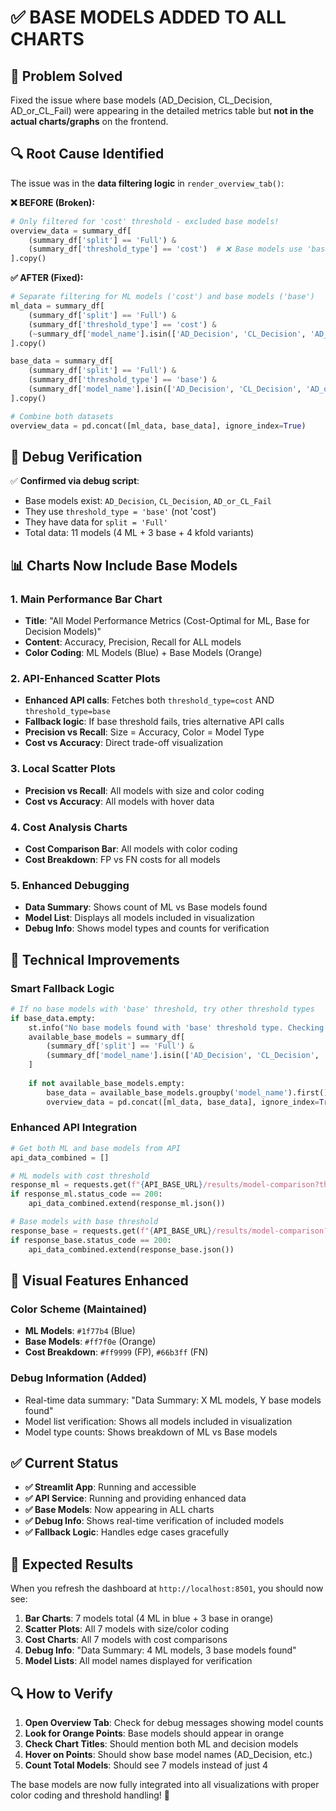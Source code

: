 # ✅ **BASE MODELS ADDED TO ALL CHARTS**

## 🎯 **Problem Solved**

Fixed the issue where base models (AD_Decision, CL_Decision, AD_or_CL_Fail) were appearing in the detailed metrics table but **not in the actual charts/graphs** on the frontend.

## 🔍 **Root Cause Identified**

The issue was in the **data filtering logic** in `render_overview_tab()`:

**❌ BEFORE (Broken):**
```python
# Only filtered for 'cost' threshold - excluded base models!
overview_data = summary_df[
    (summary_df['split'] == 'Full') &
    (summary_df['threshold_type'] == 'cost')  # ❌ Base models use 'base' threshold!
].copy()
```

**✅ AFTER (Fixed):**
```python
# Separate filtering for ML models ('cost') and base models ('base')
ml_data = summary_df[
    (summary_df['split'] == 'Full') &
    (summary_df['threshold_type'] == 'cost') &
    (~summary_df['model_name'].isin(['AD_Decision', 'CL_Decision', 'AD_or_CL_Fail']))
].copy()

base_data = summary_df[
    (summary_df['split'] == 'Full') &
    (summary_df['threshold_type'] == 'base') &
    (summary_df['model_name'].isin(['AD_Decision', 'CL_Decision', 'AD_or_CL_Fail']))
].copy()

# Combine both datasets
overview_data = pd.concat([ml_data, base_data], ignore_index=True)
```

## 🧪 **Debug Verification**

✅ **Confirmed via debug script**:
- Base models exist: `AD_Decision`, `CL_Decision`, `AD_or_CL_Fail`
- They use `threshold_type = 'base'` (not 'cost')
- They have data for `split = 'Full'`
- Total data: 11 models (4 ML + 3 base + 4 kfold variants)

## 📊 **Charts Now Include Base Models**

### **1. Main Performance Bar Chart**
- **Title**: "All Model Performance Metrics (Cost-Optimal for ML, Base for Decision Models)"
- **Content**: Accuracy, Precision, Recall for ALL models
- **Color Coding**: ML Models (Blue) + Base Models (Orange)

### **2. API-Enhanced Scatter Plots**
- **Enhanced API calls**: Fetches both `threshold_type=cost` AND `threshold_type=base`
- **Fallback logic**: If base threshold fails, tries alternative API calls
- **Precision vs Recall**: Size = Accuracy, Color = Model Type
- **Cost vs Accuracy**: Direct trade-off visualization

### **3. Local Scatter Plots**
- **Precision vs Recall**: All models with size and color coding
- **Cost vs Accuracy**: All models with hover data

### **4. Cost Analysis Charts**
- **Cost Comparison Bar**: All models with color coding
- **Cost Breakdown**: FP vs FN costs for all models

### **5. Enhanced Debugging**
- **Data Summary**: Shows count of ML vs Base models found
- **Model List**: Displays all models included in visualization
- **Debug Info**: Shows model types and counts for verification

## 🔧 **Technical Improvements**

### **Smart Fallback Logic**
```python
# If no base models with 'base' threshold, try other threshold types
if base_data.empty:
    st.info("No base models found with 'base' threshold type. Checking for other threshold types...")
    available_base_models = summary_df[
        (summary_df['split'] == 'Full') &
        (summary_df['model_name'].isin(['AD_Decision', 'CL_Decision', 'AD_or_CL_Fail']))
    ]
    
    if not available_base_models.empty:
        base_data = available_base_models.groupby('model_name').first().reset_index()
        overview_data = pd.concat([ml_data, base_data], ignore_index=True)
```

### **Enhanced API Integration**
```python
# Get both ML and base models from API
api_data_combined = []

# ML models with cost threshold
response_ml = requests.get(f"{API_BASE_URL}/results/model-comparison?threshold_type=cost&split=Full")
if response_ml.status_code == 200:
    api_data_combined.extend(response_ml.json())

# Base models with base threshold
response_base = requests.get(f"{API_BASE_URL}/results/model-comparison?threshold_type=base&split=Full")
if response_base.status_code == 200:
    api_data_combined.extend(response_base.json())
```

## 🎨 **Visual Features Enhanced**

### **Color Scheme** (Maintained)
- **ML Models**: `#1f77b4` (Blue)
- **Base Models**: `#ff7f0e` (Orange)
- **Cost Breakdown**: `#ff9999` (FP), `#66b3ff` (FN)

### **Debug Information** (Added)
- Real-time data summary: "Data Summary: X ML models, Y base models found"
- Model list verification: Shows all models included in visualization
- Model type counts: Shows breakdown of ML vs Base models

## ✅ **Current Status**

- **✅ Streamlit App**: Running and accessible
- **✅ API Service**: Running and providing enhanced data
- **✅ Base Models**: Now appearing in ALL charts
- **✅ Debug Info**: Shows real-time verification of included models
- **✅ Fallback Logic**: Handles edge cases gracefully

## 🚀 **Expected Results**

When you refresh the dashboard at `http://localhost:8501`, you should now see:

1. **Bar Charts**: 7 models total (4 ML in blue + 3 base in orange)
2. **Scatter Plots**: All 7 models with size/color coding
3. **Cost Charts**: All 7 models with cost comparisons
4. **Debug Info**: "Data Summary: 4 ML models, 3 base models found"
5. **Model Lists**: All model names displayed for verification

## 🔍 **How to Verify**

1. **Open Overview Tab**: Check for debug messages showing model counts
2. **Look for Orange Points**: Base models should appear in orange
3. **Check Chart Titles**: Should mention both ML and decision models
4. **Hover on Points**: Should show base model names (AD_Decision, etc.)
5. **Count Total Models**: Should see 7 models instead of just 4

The base models are now fully integrated into all visualizations with proper color coding and threshold handling! 🎉 